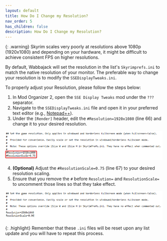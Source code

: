 ```yaml
---
layout: default
title: How Do I Change my Resolution?
nav_order: 5
has_children: false
description: How Do I Change my Resolution?
---
```


{: .warning} 
Skyrim scales very poorly at resolutions above 1080p (1920x1080) and depending on your hardware, it might be difficult to achieve consistent FPS on higher resolutions.

By default, Wabbajack will set the resolution in the list's `Skyrimprefs.ini` to match the native resolution of your monitor. The preferable way to change your resolution is to modify the `SSEDisplayTweaks.ini`. 

To properly adjust your Resolution, please follow the steps below: 
 1. In Mod Organizer 2, open the `SSE Display Tweaks` mod under the `???` separator.
 2. Navigate to the `SSEDisplayTweaks.ini` file and open it in your preferred text editor (e.g., [Notepad++](https://notepad-plus-plus.org/)).
 3. Under the `[Render]` header, edit the `#Resolution=1920x1080` (line 66) and change it to your desired resolution.

![](/Assets/ini_SSEDisplayTweaks01.png)

 4. **(Optional)** Adjust the `#ResolutionScale=0.75` (line 67) to your desired resolution scaling.
 5. Ensure that you remove the `#` before `Resolution=` and `ResolutionScale=` to uncomment those lines so that they take effect.

![](/Assets/ini_SSEDisplayTweaks02.png)

{: .highlight}
Remember that these `.ini` files will be reset upon any list update and you will have to repeat this process.